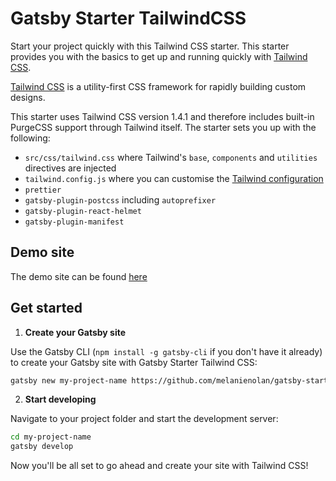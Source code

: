 # Gatsby Starter TailwindCSS

Start your project quickly with this Tailwind CSS starter. This starter provides you with the basics to get up and running quickly with [Tailwind CSS](https://tailwindcss.com/).

[Tailwind CSS](https://tailwindcss.com/) is a utility-first CSS framework for rapidly building custom designs.

This starter uses Tailwind CSS version 1.4.1 and therefore includes built-in PurgeCSS support through Tailwind itself. The starter sets you up with the following:

- `src/css/tailwind.css` where Tailwind's `base`, `components` and `utilities` directives are injected
- `tailwind.config.js` where you can customise the [Tailwind configuration](https://tailwindcss.com/docs/configuration/)
- `prettier`
- `gatsby-plugin-postcss` including `autoprefixer`
- `gatsby-plugin-react-helmet`
- `gatsby-plugin-manifest`

## Demo site

The demo site can be found [here]()

## Get started

1. **Create your Gatsby site**

Use the Gatsby CLI (`npm install -g gatsby-cli` if you don't have it already) to create your Gatsby site with Gatsby Starter Tailwind CSS:

```bash
gatsby new my-project-name https://github.com/melanienolan/gatsby-starter-tailwindcss
```

2. **Start developing**

Navigate to your project folder and start the development server:

```bash
cd my-project-name
gatsby develop
```

Now you'll be all set to go ahead and create your site with Tailwind CSS!
